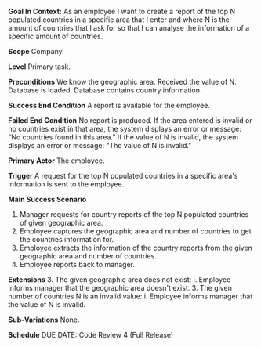 **Goal In Context:**
As an employee I want to create a report of the top N populated countries in a specific area that I enter and where N is the amount of countries that I ask for so that I can analyse the information of a specific amount of countries.

**Scope**
Company.

**Level**
Primary task.

**Preconditions**
We know the geographic area. Received the value of N. Database is loaded. Database contains country information.

**Success End Condition**
A report is available for the employee.

**Failed End Condition**
No report is produced.
If the area entered is invalid or no countries exist in that area, the system displays an error or message: “No countries found in this area.”
If the value of N is invalid, the system displays an error or message: "The value of N is invalid."

**Primary Actor**
The employee.

**Trigger**
A request for the top N populated countries in a specific area's information is sent to the employee.

**Main Success Scenario**
1. Manager requests for country reports of the top N populated countries of given geographic area.
2. Employee captures the geographic area and number of countries to get the countries information for.
3. Employee extracts the information of the country reports from the given geographic area and number of countries.
4. Employee reports back to manager.

**Extensions**
3. The given geographic area does not exist:
   i. Employee informs manager that the geographic area doesn't exist.
3. The given number of countries N is an invalid value:
   i. Employee informs manager that the value of N is invalid.

**Sub-Variations**
None.

**Schedule**
DUE DATE: Code Review 4 (Full Release)